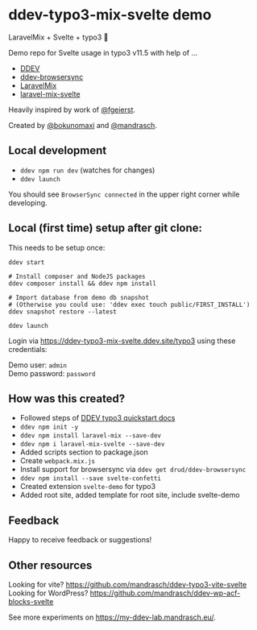 # ddev-typo3-mix-svelte demo

LaravelMix + Svelte + typo3 🧡

Demo repo for Svelte usage in typo3 v11.5 with help of ...

- [DDEV](https://github.com/drud/ddev)
- [ddev-browsersync](https://github.com/drud/ddev-browsersync)
- [LaravelMix](https://laravel-mix.com/)
- [laravel-mix-svelte](https://laravel-mix.com/extensions/svelte)

Heavily inspired by work of [@fgeierst](https://github.com/fgeierst?tab=repositories).

Created by [@bokunomaxi](https://github.com/bokunomaxi) and [@mandrasch](https://github.com/mandrasch).

## Local development

- `ddev npm run dev` (watches for changes)
- `ddev launch`

You should see `BrowserSync connected` in the upper right corner while developing.

## Local (first time) setup after git clone:

This needs to be setup once:

```
ddev start

# Install composer and NodeJS packages
ddev composer install && ddev npm install

# Import database from demo db snapshot
# (Otherwise you could use: 'ddev exec touch public/FIRST_INSTALL')
ddev snapshot restore --latest

ddev launch
```

Login via https://ddev-typo3-mix-svelte.ddev.site/typo3 using these credentials:

Demo user:  `admin`<br>
Demo password:  `password`

## How was this created?

- Followed steps of [DDEV typo3 quickstart docs](https://ddev.readthedocs.io/en/latest/users/quickstart/#typo3)
- `ddev npm init -y`
- `ddev npm install laravel-mix --save-dev`
- `ddev npm i laravel-mix-svelte --save-dev`
- Added scripts section to package.json
- Create `webpack.mix.js`
- Install support for browsersync via `ddev get drud/ddev-browsersync`
- `ddev npm install --save svelte-confetti`
- Created extension `svelte-demo` for typo3
- Added root site, added template for root site, include svelte-demo

## Feedback

Happy to receive feedback or suggestions!

## Other resources

Looking for vite? https://github.com/mandrasch/ddev-typo3-vite-svelte <br>
Looking for WordPress? https://github.com/mandrasch/ddev-wp-acf-blocks-svelte

See more experiments on https://my-ddev-lab.mandrasch.eu/.
